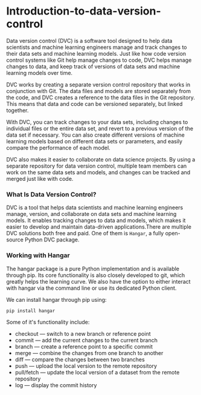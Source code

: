 # Introduction-to-data-version-control

Data version control (DVC) is a software tool designed to help data scientists and machine learning engineers manage and track changes to their data sets and machine learning models. Just like how code version control systems like Git help manage changes to code, DVC helps manage changes to data, and keep track of versions of data sets and machine learning models over time.

DVC works by creating a separate version control repository that works in conjunction with Git. The data files and models are stored separately from the code, and DVC creates a reference to the data files in the Git repository. This means that data and code can be versioned separately, but linked together.

With DVC, you can track changes to your data sets, including changes to individual files or the entire data set, and revert to a previous version of the data set if necessary. You can also create different versions of machine learning models based on different data sets or parameters, and easily compare the performance of each model.

DVC also makes it easier to collaborate on data science projects. By using a separate repository for data version control, multiple team members can work on the same data sets and models, and changes can be tracked and merged just like with code.

### What Is Data Version Control?

DVC is a tool that helps data scientists and machine learning engineers manage, version, and collaborate on data sets and machine learning models. It enables tracking changes to data and models, which makes it easier to develop and maintain data-driven applications.There are multiple DVC solutions both free and paid. One of them is `Hangar`, a fully open-source Python DVC package. 

### Working with Hangar

The hangar package is a pure Python implementation and is available through pip. Its core functionality is also closely developed to git, which greatly helps the learning curve. We also have the option to either interact with hangar via the command line or use its dedicated Python client.

We can install hangar through pip using:
```python 
pip install hangar
```

Some of it's functionality include:

- checkout — switch to a new branch or reference point
- commit — add the current changes to the current branch
- branch — create a reference point to a specific commit
- merge — combine the changes from one branch to another
- diff — compare the changes between two branches
- push — upload the local version to the remote repository
- pull/fetch — update the local version of a dataset from the remote repository
- log — display the commit history

